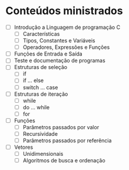 # Conteúdos ministrados
- [ ] Introdução a Linguagem de programação C
    - [ ] Características
    - [ ] Tipos, Constantes e Variáveis
    - [ ] Operadores, Expressões e Funções
- [ ] Funções de Entrada e Saída
- [ ] Teste e documentação de programas
- [ ] Estruturas de seleção
    - [ ] if
    - [ ] if ... else
    - [ ] switch ... case
- [ ] Estruturas de iteração
    - [ ] while
    - [ ] do ... while
    - [ ] for
- [ ] Funções
    - [ ] Parâmetros passados por valor
    - [ ] Recursividade
    - [ ] Parâmetros passados por referência
- [ ] Vetores
    - [ ] Unidimensionais
    - [ ] Algoritmos de busca e ordenação